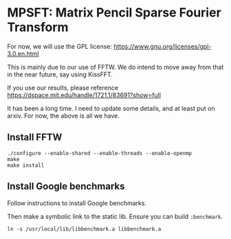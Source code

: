 # MPSFT: Matrix Pencil Sparse Fourier Transform

For now, we will use the GPL license:
https://www.gnu.org/licenses/gpl-3.0.en.html

This is mainly due to our use of FFTW. We do intend to move away from that in the near future, say using KissFFT.

If you use our results, please reference
https://dspace.mit.edu/handle/1721.1/83691?show=full

It has been a long time. I need to update some details, and at least put on arxiv. For now, the above is all we have.

## Install FFTW

```
./configure --enable-shared --enable-threads --enable-openmp
make
make install
```

## Install Google benchmarks

Follow instructions to install Google benchmarks.

Then make a symbolic link to the static lib. Ensure you can build `:benchmark`.

```
ln -s /usr/local/lib/libbenchmark.a libbenchmark.a
```